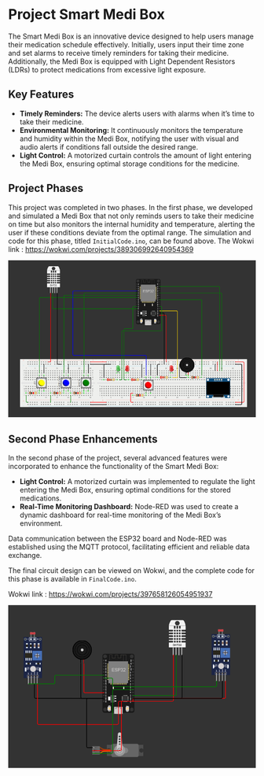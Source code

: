 # Project Smart Medi Box


The Smart Medi Box is an innovative device designed to help users manage their medication schedule effectively. Initially, users input their time zone and set alarms to receive timely reminders for taking their medicine. Additionally, the Medi Box is equipped with Light Dependent Resistors (LDRs) to protect medications from excessive light exposure.

## Key Features

- **Timely Reminders:** The device alerts users with alarms when it’s time to take their medicine.
- **Environmental Monitoring:** It continuously monitors the temperature and humidity within the Medi Box, notifying the user with visual and audio alerts if conditions fall outside the desired range.
- **Light Control:** A motorized curtain controls the amount of light entering the Medi Box, ensuring optimal storage conditions for the medicine.

## Project Phases

This project was completed in two phases. In the first phase, we developed and simulated a Medi Box that not only reminds users to take their medicine on time but also monitors the internal humidity and temperature, alerting the user if these conditions deviate from the optimal range. The simulation and code for this phase, titled `InitialCode.ino`, can be found above.
 The Wokwi link : https://wokwi.com/projects/389306992640954369

![Screenshot 2024-05-21 200821](https://github.com/Kehan23/ProjectSmartMediBox/blob/main/Images/FirstWokwi.png)

## Second Phase Enhancements

In the second phase of the project, several advanced features were incorporated to enhance the functionality of the Smart Medi Box:

- **Light Control:** A motorized curtain was implemented to regulate the light entering the Medi Box, ensuring optimal conditions for the stored medications.
- **Real-Time Monitoring Dashboard:** Node-RED was used to create a dynamic dashboard for real-time monitoring of the Medi Box’s environment.

Data communication between the ESP32 board and Node-RED was established using the MQTT protocol, facilitating efficient and reliable data exchange.

The final circuit design can be viewed on Wokwi, and the complete code for this phase is available in `FinalCode.ino`.

Wokwi link : https://wokwi.com/projects/397658126054951937

![Screenshot 2024-05-21 200716](https://github.com/Kehan23/ProjectSmartMediBox/blob/main/Images/FinalWokwi.png)
